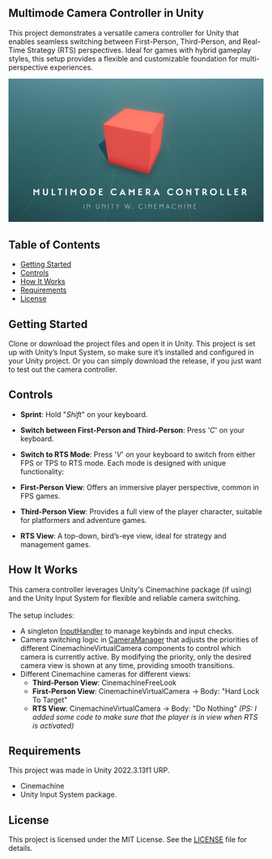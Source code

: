 ## Multimode Camera Controller in Unity

This project demonstrates a versatile camera controller for Unity that enables seamless switching between First-Person, Third-Person, and Real-Time Strategy (RTS) perspectives. Ideal for games with hybrid gameplay styles, this setup provides a flexible and customizable foundation for multi-perspective experiences. <br/>

[![Showcase video](https://github.com/bentoBAUX/Multimode-Camera-Controller-in-Unity/blob/master/Assets/Images/Thumbnail%20w%20Text.png)](https://youtu.be/8V7OshjtFNM)

## Table of Contents
- [Getting Started](#getting-started)
- [Controls](#controls)
- [How It Works](#how-it-works)
- [Requirements](#requirements)
- [License](#license)

## Getting Started
Clone or download the project files and open it in Unity. This project is set up with Unity’s Input System, so make sure it’s installed and configured in your Unity project. Or you can simply download the release, if you just want to test out the camera controller.

## Controls
- **Sprint**: Hold "*Shift*" on your keyboard.
- **Switch between First-Person and Third-Person**: Press '*C*' on your keyboard.
- **Switch to RTS Mode**: Press '*V*' on your keyboard to switch from either FPS or TPS to RTS mode.
Each mode is designed with unique functionality:

- **First-Person View**: Offers an immersive player perspective, common in FPS games.
- **Third-Person View**: Provides a full view of the player character, suitable for platformers and adventure games.
- **RTS View**: A top-down, bird’s-eye view, ideal for strategy and management games.

## How It Works
This camera controller leverages Unity's Cinemachine package (if using) and the Unity Input System for flexible and reliable camera switching. <br/> <br/> The setup includes:

- A singleton [InputHandler](https://github.com/bentoBAUX/Multimode-Camera-Controller-in-Unity/blob/master/Assets/Script/InputHandler.cs) to manage keybinds and input checks.
- Camera switching logic in [CameraManager](https://github.com/bentoBAUX/Multimode-Camera-Controller-in-Unity/blob/master/Assets/Script/CameraManager.cs) that adjusts the priorities of different CinemachineVirtualCamera components to control which camera is currently active. By modifying the priority, only the desired camera view is shown at any time, providing smooth transitions.
- Different Cinemachine cameras for different views:
    - **Third-Person View**: CinemachineFreeLook
    - **First-Person View**: CinemachineVirtualCamera $\rightarrow$ Body: "Hard Lock To Target"
    - **RTS View**: CinemachineVirtualCamera $\rightarrow$ Body: "Do Nothing" *(PS: I added some code to make sure that the player is in view when RTS is activated)*

## Requirements
This project was made in Unity 2022.3.13f1 URP.
- Cinemachine
- Unity Input System package.

## License
This project is licensed under the MIT License. See the [LICENSE](https://github.com/bentoBAUX/Multimode-Camera-Controller-in-Unity/blob/master/LICENSE) file for details.
